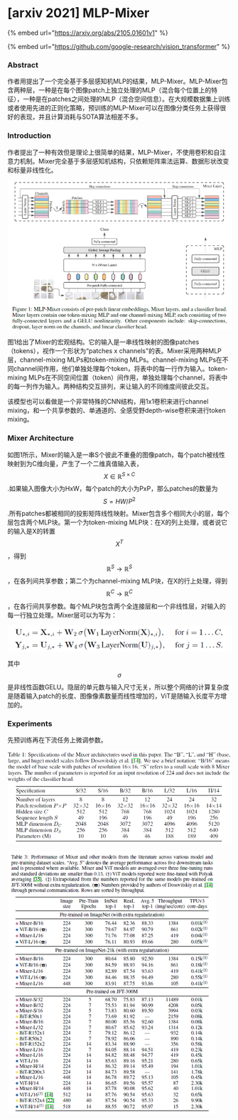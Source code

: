 # \[arxiv 2021] MLP-Mixer

{% embed url="https://arxiv.org/abs/2105.01601v1" %}

{% embed url="https://github.com/google-research/vision_transformer" %}

### Abstract

作者用提出了一个完全基于多层感知机MLP的结果，MLP-Mixer。MLP-Mixer包含两种层，一种是在每个图像patch上独立处理的MLP（混合每个位置上的特征），一种是在patches之间处理的MLP（混合空间信息）。在大规模数据集上训练或者使用先进的正则化策略，预训练的MLP-Mixer可以在图像分类任务上获得很好的表现，并且计算消耗与SOTA算法相差不多。

### Introduction

作者提出了一种有效但是理论上很简单的结果，MLP-Mixer，不使用卷积和自注意力机制。Mixer完全基于多层感知机结构，只依赖矩阵乘法运算、数据形状改变和标量非线性化。&#x20;

![](<../../../.gitbook/assets/image (866).png>)

图1给出了Mixer的宏观结构。它的输入是一串线性映射的图像patches（tokens），视作一个形状为“patches x channels"的表。Mixer采用两种MLP层，channel-mixing MLPs和token-mixing MLPs。channel-mixing MLPs在不同channel间作用，他们单独处理每个token，将表中的每一行作为输入。token-mixing MLPs在不同空间位置（token）间作用，单独处理每个channel，将表中的每一列作为输入。两种结构交互排列，来让输入的不同维度间彼此交互。&#x20;

该模型也可以看做是一个非常特殊的CNN结构，用1x1卷积来进行channel mixing，和一个共享参数的、单通道的、全感受野depth-wise卷积来进行token mixing。

### Mixer Architecture

如图1所示，Mixer的输入是一串S个彼此不重叠的图像patch，每个patch被线性映射到为C维向量，产生了一个二维真值输入表，$$X\in \mathbb{R}^{S\times C}$$.如果输入图像大小为HxW，每个patch的大小为PxP，那么patches的数量为$$S=HW/P^2$$.所有patches都被相同的投影矩阵线性映射。Mixer包含多个相同大小的层，每个层包含两个MLP块。第一个为token-mixing MLP块：在X的列上处理，或者说它的输入是X的转置$$X^T$$，得到$$\mathbb{R}^S\rightarrow\mathbb{R}^S$$，在各列间共享参数；第二个为channel-mixing MLP块，在X的行上处理，得到$$\mathbb{R}^C\rightarrow\mathbb{R}^C$$，在各行间共享参数。每个MLP块包含两个全连接层和一个非线性层，对输入的每一行独立处理。Mixer层可以为写为：&#x20;

![](<../../../.gitbook/assets/image (1049).png>)

其中$$\sigma$$是非线性函数GELU。隐层的单元数与输入尺寸无关，所以整个网络的计算复杂度是随着输入patch的长度、图像像素数量而线性增加的，ViT是随输入长度平方增加的。

### Experiments

先预训练再在下流任务上微调参数。&#x20;

![](<../../../.gitbook/assets/image (536).png>)

![](<../../../.gitbook/assets/image (505).png>)

